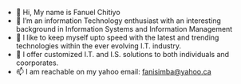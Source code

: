 - 👋 Hi, My name is Fanuel Chitiyo
- 👀 I’m an information Technology enthusiast with an interesting background in Information Systems and Information Management
- 🌱 I like to keep myself upto speed with the latest and trending technologies within the ever evolving I.T. industry.
- 💞️ I offer customized I.T. and I.S. solutions to both individuals and coorporates.
- 📫 I am reachable on my yahoo email: fanisimba@yahoo.ca

<!---
fanuelc/fanuelc is a ✨ special ✨ repository because its `README.md` (this file) appears on your GitHub profile.
You can click the Preview link to take a look at your changes.
--->
